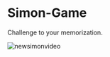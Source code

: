 # Simon-Game
Challenge to your memorization.

![newsimonvideo](https://user-images.githubusercontent.com/74119671/127595288-8129d032-0df4-4a1d-941d-eadc07da7fc1.gif)




